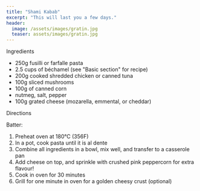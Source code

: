 ```yaml
---
title: "Shami Kabab"
excerpt: "This will last you a few days."
header:
  image: /assets/images/gratin.jpg
  teaser: assets/images/gratin.jpg
---
```


Ingredients
 
* 250g fusilli or farfalle pasta 
* 2.5 cups of béchamel (see "Basic section" for recipe)
* 200g cooked shredded chicken or canned tuna 
* 100g sliced mushrooms
* 100g of canned corn 
* nutmeg, salt, pepper
* 100g grated cheese (mozarella, emmental, or cheddar)

Directions

Batter: 
1. Preheat oven at 180°C (356F)
2. In a pot, cook pasta until it is al dente
3. Combine all ingredients in a bowl, mix well, and transfer to a casserole pan
4. Add cheese on top, and sprinkle with crushed pink peppercorn for extra flavour!
5. Cook in oven for 30 minutes 
6. Grill for one minute in oven for a golden cheesy crust (optional)
